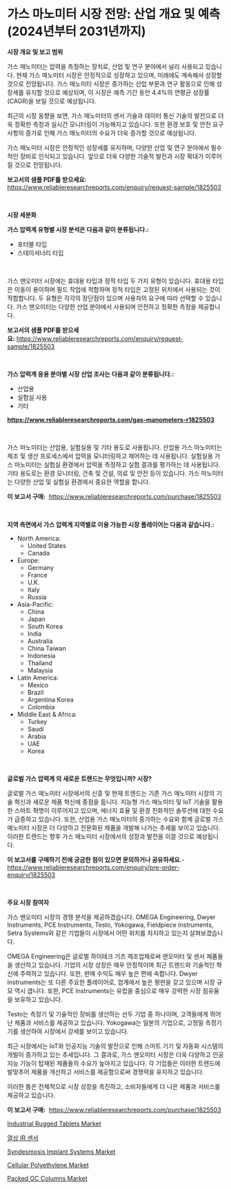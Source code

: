 <p><h1>가스 마노미터 시장 전망: 산업 개요 및 예측 (2024년부터 2031년까지)</h1></p><p><strong>시장 개요 및 보고 범위</strong></p>
<p><p>가스 매노미터는 압력을 측정하는 장치로, 산업 및 연구 분야에서 널리 사용되고 있습니다. 현재 가스 매노미터 시장은 안정적으로 성장하고 있으며, 미래에도 계속해서 성장할 것으로 전망됩니다. 가스 매노미터 시장은 증가하는 산업 부문과 연구 활동으로 인해 성장세를 유지할 것으로 예상되며, 이 시장은 예측 기간 동안 4.4%의 연평균 성장률(CAGR)을 보일 것으로 예상됩니다.</p><p>최근의 시장 동향을 보면, 가스 매노미터의 센서 기술과 데이터 통신 기술의 발전으로 더욱 정확한 측정과 실시간 모니터링이 가능해지고 있습니다. 또한 환경 보호 및 안전 요구 사항의 증가로 인해 가스 매노미터의 수요가 더욱 증가할 것으로 예상됩니다.</p><p>가스 매노미터 시장은 안정적인 성장세를 유지하며, 다양한 산업 및 연구 분야에서 필수적인 장비로 인식되고 있습니다. 앞으로 더욱 다양한 기술적 발전과 시장 확대가 이루어질 것으로 전망됩니다.</p></p>
<p><strong>보고서의 샘플 PDF를 받으세요:</strong> <a href="https://www.reliableresearchreports.com/enquiry/request-sample/1825503">https://www.reliableresearchreports.com/enquiry/request-sample/1825503</a></p>
<p>&nbsp;</p>
<p><strong>시장 세분화</strong></p>
<p><strong>가스 압력계 유형별 시장 분석은 다음과 같이 분류됩니다.:</strong></p>
<p><ul><li>포터블 타입</li><li>스테이셔너리 타입</li></ul></p>
<p>&nbsp;</p>
<p><p>가스 맨오미터 시장에는 휴대용 타입과 정적 타입 두 가지 유형이 있습니다. 휴대용 타입은 이동이 용이하며 필드 작업에 적합하며 정적 타입은 고정된 위치에서 사용되는 것이 적합합니다. 두 유형은 각각의 장단점이 있으며 사용자의 요구에 따라 선택할 수 있습니다. 가스 맨오미터는 다양한 산업 분야에서 사용되며 안전하고 정확한 측정을 제공합니다.</p></p>
<p><strong>보고서의 샘플 PDF를 받으세요:</strong>&nbsp;<a href="https://www.reliableresearchreports.com/enquiry/request-sample/1825503">https://www.reliableresearchreports.com/enquiry/request-sample/1825503</a></p>
<p>&nbsp;</p>
<p><strong> 가스 압력계 응용 분야별 시장 산업 조사는 다음과 같이 분류됩니다.:</strong></p>
<p><ul><li>산업용</li><li>실험실 사용</li><li>기타</li></ul></p>
<p><strong><a href="https://www.reliableresearchreports.com/gas-manometers-r1825503">https://www.reliableresearchreports.com/gas-manometers-r1825503</a></strong></p>
<p>&nbsp;</p>
<p><p>가스 마노미터는 산업용, 실험실용 및 기타 용도로 사용됩니다. 산업용 가스 마노미터는 제조 및 생산 프로세스에서 압력을 모니터링하고 제어하는 데 사용됩니다. 실험실용 가스 마노미터는 실험실 환경에서 압력을 측정하고 실험 결과를 평가하는 데 사용됩니다. 기타 용도로는 환경 모니터링, 건축 및 건설, 의료 및 안전 등이 있습니다. 가스 마노미터는 다양한 산업 및 실험실 환경에서 중요한 역할을 합니다.</p></p>
<p><strong>이 보고서 구매:</strong>&nbsp; <a href="https://www.reliableresearchreports.com/purchase/1825503">https://www.reliableresearchreports.com/purchase/1825503</a></p>
<p>&nbsp;</p>
<p><strong>지역 측면에서 가스 압력계 지역별로 이용 가능한 시장 플레이어는 다음과 같습니다.:</strong></p>
<p><ul>
    <li>
        North America:
        <ul>
            <li>United States</li>
            <li>Canada</li>
        </ul>
    </li>
    <li>
        Europe:
        <ul>
            <li>Germany</li>
            <li>France</li>
            <li>U.K.</li>
            <li>Italy</li>
            <li>Russia</li>
        </ul>
    </li>
    <li>
        Asia-Pacific:
        <ul>
            <li>China</li>
            <li>Japan</li>
            <li>South Korea</li>
            <li>India</li>
            <li>Australia</li>
            <li>China Taiwan</li>
            <li>Indonesia</li>
            <li>Thailand</li>
            <li>Malaysia</li>
        </ul>
    </li>
    <li>
        Latin America:
        <ul>
            <li>Mexico</li>
            <li>Brazil</li>
            <li>Argentina Korea</li>
            <li>Colombia</li>
        </ul>
    </li>
    <li>
        Middle East & Africa:
        <ul>
            <li>Turkey</li>
            <li>Saudi</li>
            <li>Arabia</li>
            <li>UAE</li>
            <li>Korea</li>
        </ul>
    </li>
    </ul></p>
<p>&nbsp;</p>
<p><strong>글로벌 가스 압력계 의 새로운 트렌드는 무엇입니까? 시장?</strong></p>
<p><p>글로벌 가스 매노미터 시장에서의 신흥 및 현재 트렌드는 기존 가스 매노미터 시장의 기술 혁신과 새로운 제품 혁신에 중점을 둡니다. 지능형 가스 매노미터 및 IoT 기술을 활용한 스마트 혁명이 이루어지고 있으며, 에너지 효율 및 환경 친화적인 솔루션에 대한 수요가 급증하고 있습니다. 또한, 산업용 가스 매노미터의 증가하는 수요와 함께 글로벌 가스 매노미터 시장은 더 다양하고 전문화된 제품을 개발해 나가는 추세를 보이고 있습니다. 이러한 트렌드는 향후 가스 매노미터 시장에서의 성장과 발전을 이끌 것으로 예상됩니다.</p></p>
<p><strong>이 보고서를 구매하기 전에 궁금한 점이 있으면 문의하거나 공유하세요.</strong>- <a href="https://www.reliableresearchreports.com/enquiry/pre-order-enquiry/1825503">https://www.reliableresearchreports.com/enquiry/pre-order-enquiry/1825503</a></p>
<p>&nbsp;</p>
<p><strong>주요 시장 참여자</strong></p>
<p><p>가스 맨오미터 시장의 경쟁 분석을 제공하겠습니다. OMEGA Engineering, Dwyer Instruments, PCE Instruments, Testo, Yokogawa, Fieldpiece Instruments, Setra Systems와 같은 기업들이 시장에서 어떤 위치를 차지하고 있는지 살펴보겠습니다.</p><p>OMEGA Engineering은 글로벌 하이테크 기츠 제조업체로써 맨오미터 및 센서 제품들을 생산하고 있습니다. 기업의 시장 성장은 매우 안정적이며 최근 트렌드와 기술적인 혁신에 주력하고 있습니다. 또한, 판매 수익도 매우 높은 편에 속합니다. Dwyer Instruments는 또 다른 주요한 플레이어로, 업계에서 높은 평판을 갖고 있으며 시장 규모 역시 큽니다. 또한, PCE Instruments는 유럽을 중심으로 매우 강력한 시장 점유율을 보유하고 있습니다. </p><p>Testo는 측정기 및 기술적인 장비를 생산하는 선두 기업 중 하나이며, 고객들에게 뛰어난 제품과 서비스를 제공하고 있습니다. Yokogawa는 일본의 기업으로, 고정밀 측정기기를 생산하여 시장에서 강세를 보이고 있습니다. </p><p>최근 시장에서는 IoT와 인공지능 기술의 발전으로 인해 스마트 기기 및 자동화 시스템의 개발이 증가하고 있는 추세입니다. 그 결과로, 가스 맨오미터 시장은 더욱 다양하고 인공지능 기능이 탑재된 제품들의 수요가 높아지고 있습니다. 각 기업들은 이러한 트렌드에 발맞추어 제품을 개선하고 서비스를 제공함으로써 경쟁력을 유지하고 있습니다. </p><p>이러한 틍은 전체적으로 시장 성장을 촉진하고, 소비자들에게 더 나은 제품과 서비스를 제공하고 있습니다.</p></p>
<p><strong>이 보고서 구매:</strong>&nbsp;&nbsp;<a href="https://www.reliableresearchreports.com/purchase/1825503">https://www.reliableresearchreports.com/purchase/1825503</a></p>
<p><p><a href="https://www.linkedin.com/pulse/industrial-rugged-tablets-market-size-outlook-forecast-2024-vkcmf?trackingId=1dgpF7DgWnrCWruy1eQoKQ%3D%3D">Industrial Rugged Tablets Market</a></p><p><a href="https://github.com/KellyLyncyh543964/Market-Research-Report-List-1/blob/main/486150231656.md">열상 IR 센서</a></p><p><a href="https://shimmer-gardenia-37a.notion.site/Syndesmosis-Implant-Systems-Market-Report-Reveals-the-Latest-Trends-And-Growth-Opportunities-of-this-c8e7eae4c05e489b845266eeb8134c62">Syndesmosis Implant Systems Market</a></p><p><a href="https://issuu.com/reportprime-2/docs/cellular-polyethylene-market-size-2030.pptx">Cellular Polyethylene Market</a></p><p><a href="https://view.publitas.com/reportprime-1/packed-gc-columns-market-comprehensive-assessment-by-type-application-and-geography/">Packed GC Columns Market</a></p></p>